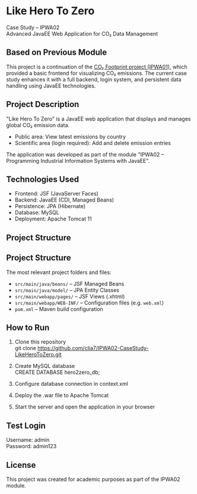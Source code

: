 # Like Hero To Zero  
Case Study – IPWA02  
Advanced JavaEE Web Application for CO₂ Data Management

## Based on Previous Module  
This project is a continuation of the [CO₂ Footprint project (IPWA01)](https://github.com/clia7/IPWA01-CasyStudy-CO2-Footprint), which provided a basic frontend for visualizing CO₂ emissions. The current case study enhances it with a full backend, login system, and persistent data handling using JavaEE technologies.

## Project Description  
"Like Hero To Zero" is a JavaEE web application that displays and manages global CO₂ emission data.

- Public area: View latest emissions by country  
- Scientific area (login required): Add and delete emission entries

The application was developed as part of the module "IPWA02 – Programming Industrial Information Systems with JavaEE".

## Technologies Used  
- Frontend: JSF (JavaServer Faces)  
- Backend: JavaEE (CDI, Managed Beans)  
- Persistence: JPA (Hibernate)  
- Database: MySQL  
- Deployment: Apache Tomcat 11

## Project Structure

## Project Structure

The most relevant project folders and files:

- `src/main/java/beans/` – JSF Managed Beans  
- `src/main/java/model/` – JPA Entity Classes  
- `src/main/webapp/pages/` – JSF Views (.xhtml)  
- `src/main/webapp/WEB-INF/` – Configuration files (e.g. `web.xml`)  
- `pom.xml` – Maven build configuration

## How to Run

1. Clone this repository  
   git clone https://github.com/clia7/IPWA02-CaseStudy-LikeHeroToZero.git

2. Create MySQL database  
   CREATE DATABASE hero2zero_db;

3. Configure database connection in context.xml

4. Deploy the .war file to Apache Tomcat

5. Start the server and open the application in your browser

## Test Login

Username: admin  
Password: admin123

## License  
This project was created for academic purposes as part of the IPWA02 module.
